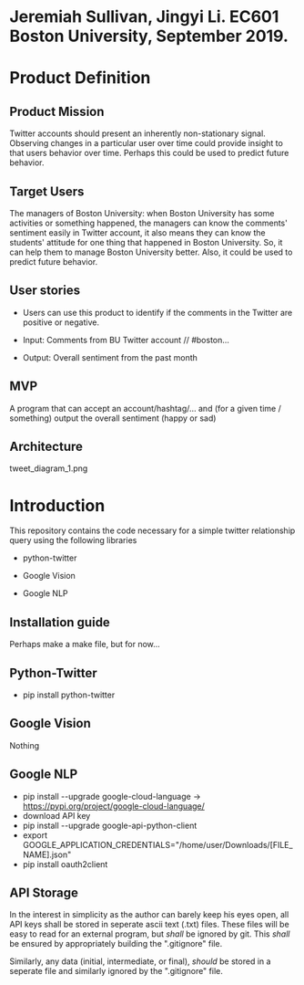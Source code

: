 # Jeremiah Sullivan, Jingyi Li. EC601 Boston University, September 2019. 
# Product Definition

## Product Mission
Twitter accounts should present an inherently non-stationary signal. Observing changes in a particular user over time could provide insight to that users behavior over time. Perhaps this could be used to predict future behavior. 

## Target Users
The managers of Boston University: when Boston University has some activities or something happened, the managers can know the comments' sentiment easily in Twitter account, it also means they can know the students' attitude for one thing that happened in Boston University. So, it can help them to manage Boston University better. Also, it could be used to predict future behavior.

## User stories
- Users can use this product to identify if the comments in the Twitter are positive or negative.

- Input:  Comments from BU Twitter account // #boston… 

- Output: Overall sentiment from the past month

## MVP
A program that can accept an account/hashtag/… and (for a given time / something) output the overall sentiment (happy or sad)

## Architecture 
tweet_diagram_1.png

# Introduction
This repository contains the code necessary for a simple twitter relationship query using the following libraries
- python-twitter

- Google Vision

- Google NLP

## Installation guide

Perhaps make a make file, but for now... 

## Python-Twitter

- pip install python-twitter

## Google Vision

Nothing

## Google NLP
- pip install --upgrade google-cloud-language -> https://pypi.org/project/google-cloud-language/
- download API key
- pip install --upgrade google-api-python-client
- export GOOGLE_APPLICATION_CREDENTIALS="/home/user/Downloads/[FILE_NAME].json"
- pip install oauth2client


## API Storage

In the interest in simplicity as the author can barely keep his eyes open, all API keys shall be stored in seperate ascii text (.txt) files. 
These files will be easy to read for an external program, but *shall* be ignored by git. 
This *shall* be ensured by appropriately building the ".gitignore" file. 

Similarly, any data (initial, intermediate, or final), *should* be stored in a seperate file and similarly ignored by the ".gitignore" file.  
